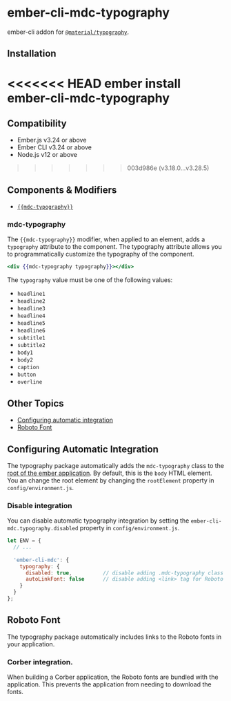 ember-cli-mdc-typography
=========================

ember-cli addon for [`@material/typography`](https://github.com/material-components/material-components-web/tree/master/packages/mdc-typography).

Installation
------------

<<<<<<< HEAD
    ember install ember-cli-mdc-typography
=======
Compatibility
------------------------------------------------------------------------------

* Ember.js v3.24 or above
* Ember CLI v3.24 or above
* Node.js v12 or above

>>>>>>> 003d986e (v3.18.0...v3.28.5)

Components & Modifiers
-----------------------

* [`{{mdc-typography}}`](#mdc-typography)

### mdc-typography

The `{{mdc-typography}}` modifier, when applied to an element, adds a `typography` attribute
to the component. The typography attribute allows you to programmatically customize
the typography of the component.

```handlebars
<div {{mdc-typography typography}}></div>
```

The `typography` value must be one of the following values:

* `headline1`
* `headline2`
* `headline3`
* `headline4`
* `headline5`
* `headline6`
* `subtitle1`
* `subtitle2`
* `body1`
* `body2`
* `caption`
* `button`
* `overline`

Other Topics
-------------------
 
* [Configuring automatic integration](#configuring-automatic-integration)
* [Roboto Font](#roboto-font)

Configuring Automatic Integration
------------------------------------

The typography package automatically adds the `mdc-typography` class to the 
[root of the ember application](https://guides.emberjs.com/release/configuring-ember/embedding-applications/#toc_changing-the-root-element).
By default, this is the `body` HTML element. You an change the root element 
by changing the `rootElement` property in `config/environment.js`.

### Disable integration

You can disable automatic typography integration by setting the `ember-cli-mdc.typography.disabled`
property in `config/environment.js`.

```javascript
let ENV = {
  // ...
  
  'ember-cli-mdc': {
    typography: {
      disabled: true,          // disable adding .mdc-typography class to root element
      autoLinkFont: false      // disable adding <link> tag for Roboto font
    }
  }
};
```

Roboto Font
----------------

The typography package automatically includes links to the Roboto fonts in your
application.

### Corber integration.

When building a Corber application, the Roboto fonts are bundled with the application. This
prevents the application from needing to download the fonts.

